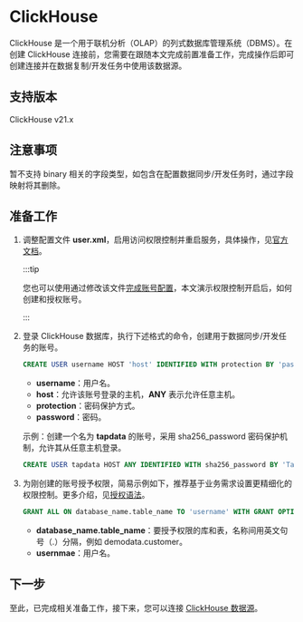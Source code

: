 # ClickHouse

ClickHouse 是一个用于联机分析（OLAP）的列式数据库管理系统（DBMS）。在创建 ClickHouse 连接前，您需要在跟随本文完成前置准备工作，完成操作后即可创建连接并在数据复制/开发任务中使用该数据源。

## 支持版本

ClickHouse v21.x

## 注意事项

暂不支持 binary 相关的字段类型，如包含在配置数据同步/开发任务时，通过字段映射将其删除。

## 准备工作

1. 调整配置文件 **user.xml**，启用访问权限控制并重启服务，具体操作，见[官方文档](https://clickhouse.com/docs/zh/operations/access-rights#enabling-access-control)。

   :::tip

   您也可以使用通过修改该文件[完成账号配置](https://clickhouse.com/docs/zh/operations/settings/settings-users/)，本文演示权限控制开启后，如何创建和授权账号。

   :::

2. 登录 ClickHouse 数据库，执行下述格式的命令，创建用于数据同步/开发任务的账号。

   ```sql
   CREATE USER username HOST 'host' IDENTIFIED WITH protection BY 'password';
   ```

   * **username**：用户名。
   * **host**：允许该账号登录的主机，**ANY** 表示允许任意主机。
   * **protection**：密码保护方式。
   * **password**：密码。

   示例：创建一个名为 **tapdata** 的账号，采用 sha256_password 密码保护机制，允许其从任意主机登录。

   ```sql
   CREATE USER tapdata HOST ANY IDENTIFIED WITH sha256_password BY 'Tap@123456';
   ```

3. 为刚创建的账号授予权限，简易示例如下，推荐基于业务需求设置更精细化的权限控制。更多介绍，见[授权语法](https://clickhouse.com/docs/zh/sql-reference/statements/grant/)。

   ```sql
   GRANT ALL ON database_name.table_name TO 'username' WITH GRANT OPTION;
   ```

   * **database_name.table_name**：要授予权限的库和表，名称间用英文句号（.）分隔，例如 demodata.customer。
   * **usernmae**：用户名。

## 下一步

至此，已完成相关准备工作，接下来，您可以连接 [ClickHouse 数据源](../../user-guide/connect-database/certified/connect-clickhouse.md)。

